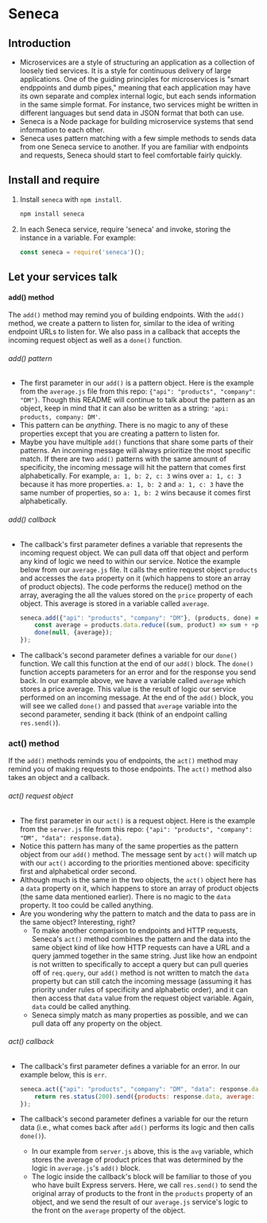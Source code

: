 # Seneca

## Introduction
- Microservices are a style of structuring an application as a collection of loosely tied services. It is a style for continuous delivery of large applications. One of the guiding principles for microservices is "smart endppoints and dumb pipes," meaning that each application may have its own separate and complex internal logic, but each sends information in the same simple format. For instance, two services might be written in different languages but send data in JSON format that both can use.
- Seneca is a Node package for building microservice systems that send information to each other. 
- Seneca uses pattern matching with a few simple methods to sends data from one Seneca service to another. If you are familiar with endpoints and requests, Seneca should start to feel comfortable fairly quickly.

## Install and require
1. Install ```seneca``` with ```npm install```.
    ```sh
    npm install seneca
    ```
1. In each Seneca service, require 'seneca' and invoke, storing the instance in a variable. For example:
    ```js
    const seneca = require('seneca')();
    ```

## Let your services talk

#### add() method
The ```add()``` method may remind you of building endpoints. With the ```add()``` method, we create a pattern to listen for, similar to the idea of writing endpoint URLs to listen for. We also pass in a callback that accepts the incoming request object as well as a ```done()``` function.

###### add() pattern 
- The first parameter in our ```add()``` is a pattern object. Here is the example from the ```average.js``` file from this repo: ```{"api": "products", "company": "DM"}```. Though this README will continue to talk about the pattern as an object, keep in mind that it can also be written as a string: ```'api: products, company: DM'```.
- This pattern can be _anything_. There is no magic to any of these properties except that you are creating a pattern to listen for.
- Maybe you have multiple ```add()``` functions that share some parts of their patterns. An incoming message will always prioritize the most specific match. If there are two ```add()``` patterns with the same amount of specificity, the incoming message will hit the pattern that comes first alphabetically. For example, ```a: 1, b: 2, c: 3``` wins over ```a: 1, c: 3``` because it has more properties. ```a: 1, b: 2``` and ```a: 1, c: 3``` have the same number of properties, so ```a: 1, b: 2``` wins because it comes first alphabetically.


###### add() callback
- The callback's first parameter defines a variable that represents the incoming request object. We can pull data off that object and perform any kind of logic we need to within our service. Notice the example below from our ```average.js``` file. It calls the entire request object ```products``` and accesses the ```data``` property on it (which happens to store an array of product objects). The code performs the reduce() method on the array, averaging the all the values stored on the ```price``` property of each object. This average is stored in a variable called ```average```.

    ```js
    seneca.add({"api": "products", "company": "DM"}, (products, done) => {
        const average = products.data.reduce((sum, product) => sum + +product.price, 0) / products.data.length;
        done(null, {average});
    });
    ```

- The callback's second parameter defines a variable for our ```done()``` function. We call this function at the end of our ```add()``` block. The ```done()``` function accepts parameters for an error and for the response you send back. In our example above, we have a variable called ```average``` which stores a price average. This value is the result of logic our service performed on an incoming message. At the end of the ```add()``` block, you will see we called ```done()``` and passed that ```average``` variable into the second parameter, sending it back (think of an endpoint calling ```res.send()```).


### act() method
If the ```add()``` methods reminds you of endpoints, the ```act()``` method may remind you of making requests to those endpoints. The ```act()``` method also takes an object and a callback.

###### act() request object
- The first parameter in our ```act()``` is a request object. Here is the example from the ```server.js``` file from this repo: ```{"api": "products", "company": "DM", "data": response.data}```.
- Notice this pattern has many of the same properties as the pattern object from our ```add()``` method. The message sent by ```act()``` will match up with our ```act()``` according to the priorities mentioned above: specificity first and alphabetical order second.
- Although much is the same in the two objects, the ```act()``` object here has a ```data``` property on it, which happens to store an array of product objects (the same data mentioned earlier). There is no magic to the ```data``` property. It too could be called anything.
- Are you wondering why the pattern to match and the data to pass are in the same object? Interesting, right?
    - To make another comparison to endpoints and HTTP requests, Seneca's ```act()``` method combines the pattern and the data into the same object kind of like how HTTP requests can have a URL and a query jammed together in the same string. Just like how an endpoint is not written to specifically to accept a query but can pull queries off of ```req.query```, our ```add()``` method is not written to match the ```data``` property but can still catch the incoming message (assuming it has priority under rules of specificity and alphabetic order), and it can then access that ```data``` value from the request object variable. Again, ```data``` could be called anything. 
    - Seneca simply match as many properties as possible, and we can pull data off any property on the object.

###### act() callback
- The callback's first parameter defines a variable for an error. In our example below, this is ```err```.

    ```js
    seneca.act({"api": "products", "company": "DM", "data": response.data}, (err, avg) => {
        return res.status(200).send({products: response.data, average: avg.average});
    });
    ```

- The callback's second parameter defines a variable for our the return data (i.e., what comes back after ```add()``` performs its logic and then calls ```done()```). 
    - In our example from ```server.js``` above, this is the ```avg``` variable, which stores the average of product prices that was determined by the logic in ```average.js```'s ```add()``` block. 
    - The logic inside the callback's block will be familiar to those of you who have built Express servers. Here, we call ```res.send()``` to send the original array of products to the front in the ```products``` property of an object, and we send the result of our ```average.js``` service's logic to the front on the ```average``` property of the object.